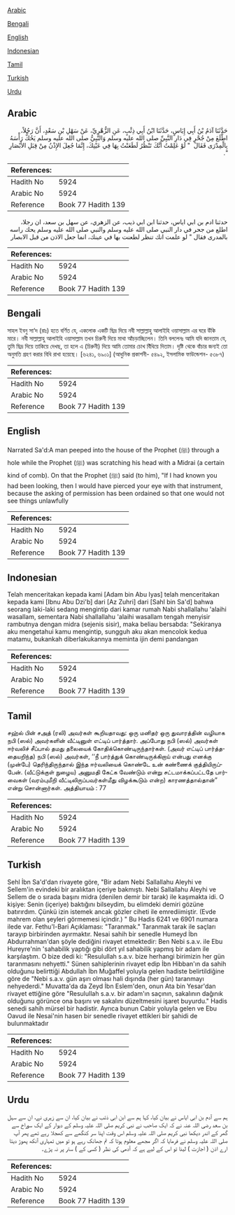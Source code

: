 [Arabic](#arabic)

[Bengali](#bengali)

[English](#english)

[Indonesian](#indonesian)

[Tamil](#tamil)

[Turkish](#turkish)

[Urdu](#urdu)

## Arabic


<div dir="rtl" lang="ar" style={{fontSize:'larger',backgroundColor:'#f8f9fa',padding:20}}>
حَدَّثَنَا آدَمُ بْنُ أَبِي إِيَاسٍ، حَدَّثَنَا ابْنُ أَبِي ذِئْبٍ، عَنِ الزُّهْرِيِّ، عَنْ سَهْلِ بْنِ سَعْدٍ، أَنَّ رَجُلاً، اطَّلَعَ مِنْ جُحْرٍ فِي دَارِ النَّبِيِّ صلى الله عليه وسلم وَالنَّبِيُّ صلى الله عليه وسلم يَحُكُّ رَأْسَهُ بِالْمِدْرَى فَقَالَ ‏ "‏ لَوْ عَلِمْتُ أَنَّكَ تَنْظُرُ لَطَعَنْتُ بِهَا فِي عَيْنِكَ، إِنَّمَا جُعِلَ الإِذْنُ مِنْ قِبَلِ الأَبْصَارِ ‏"‏‏.‏
</div>
<div style={{backgroundColor:'#f8f9fa',padding:20, marginBottom: 10}}><table> <thead> <tr> <th>References:</th> <th></th> </tr> </thead> <tbody><tr><td>Hadith No</td><td>5924</td></tr><tr><td>Arabic No</td><td>5924</td></tr><tr><td>Reference</td><td>Book 77 Hadith 139</td></tr></tbody></table></div>


<div dir="rtl" lang="ar" style={{fontSize:'larger',backgroundColor:'#f8f9fa',padding:20}}>
حدثنا ادم بن ابي اياس، حدثنا ابن ابي ذيب، عن الزهري، عن سهل بن سعد، ان رجلا، اطلع من جحر في دار النبي صلى الله عليه وسلم والنبي صلى الله عليه وسلم يحك راسه بالمدرى فقال " لو علمت انك تنظر لطعنت بها في عينك، انما جعل الاذن من قبل الابصار
</div>
<div style={{backgroundColor:'#f8f9fa',padding:20, marginBottom: 10}}><table> <thead> <tr> <th>References:</th> <th></th> </tr> </thead> <tbody><tr><td>Hadith No</td><td>5924</td></tr><tr><td>Arabic No</td><td>5924</td></tr><tr><td>Reference</td><td>Book 77 Hadith 139</td></tr></tbody></table></div>

## Bengali


<div dir="ltr" lang="bn" style={{fontSize:'larger',backgroundColor:'#f8f9fa',padding:20}}>
সাহল ইবনু সা‘দ (রাঃ) হতে বর্ণিত যে, একলোক একটি ছিদ্র দিয়ে নবী সাল্লাল্লাহু আলাইহি ওয়াসাল্লাম এর ঘরে উঁকি মারে। নবী সাল্লাল্লাহু আলাইহি ওয়াসাল্লাম তখন চিরুনী দিয়ে মাথা আঁচড়াচ্ছিলেন। তিনি বললেনঃ আমি যদি জানতাম যে, তুমি ছিদ্র দিয়ে তাকিয়ে দেখছ, তা হলে এ (চিরুনী) দিয়ে আমি তোমার চোখ বিঁধিয়ে দিতাম। দৃষ্টি থেকে বাঁচার জন্যই তো অনুমতি গ্রহণ করার বিধি রাখা হয়েছে। [৬২৪১, ৬৯০১] (আধুনিক প্রকাশনী- ৫৪৯২, ইসলামিক ফাউন্ডেশন- ৫৩৮৭)
</div>
<div style={{backgroundColor:'#f8f9fa',padding:20, marginBottom: 10}}><table> <thead> <tr> <th>References:</th> <th></th> </tr> </thead> <tbody><tr><td>Hadith No</td><td>5924</td></tr><tr><td>Arabic No</td><td>5924</td></tr><tr><td>Reference</td><td>Book 77 Hadith 139</td></tr></tbody></table></div>

## English


<div dir="ltr" lang="en" style={{fontSize:'larger',backgroundColor:'#f8f9fa',padding:20}}>
Narrated Sa'd:A man peeped into the house of the Prophet (ﷺ) through a hole while the Prophet (ﷺ) was scratching his head with a Midrai (a certain kind of comb). On that the Prophet (ﷺ) said (to him), "If I had known you had been looking, then I would have pierced your eye with that instrument, because the asking of permission has been ordained so that one would not see things unlawfully
</div>
<div style={{backgroundColor:'#f8f9fa',padding:20, marginBottom: 10}}><table> <thead> <tr> <th>References:</th> <th></th> </tr> </thead> <tbody><tr><td>Hadith No</td><td>5924</td></tr><tr><td>Arabic No</td><td>5924</td></tr><tr><td>Reference</td><td>Book 77 Hadith 139</td></tr></tbody></table></div>

## Indonesian


<div dir="ltr" lang="id" style={{fontSize:'larger',backgroundColor:'#f8f9fa',padding:20}}>
Telah menceritakan kepada kami [Adam bin Abu Iyas] telah menceritakan kepada kami [Ibnu Abu Dzi'b] dari [Az Zuhri] dari [Sahl bin Sa'd] bahwa seorang laki-laki sedang mengintip dari kamar rumah Nabi shallallahu 'alaihi wasallam, sementara Nabi shallallahu 'alaihi wasallam tengah menyisir rambutnya dengan midra (sejenis sisir), maka beliau bersabda: "Sekiranya aku mengetahui kamu mengintip, sungguh aku akan mencolok kedua matamu, bukankah diberlakukannya meminta ijin demi pandangan
</div>
<div style={{backgroundColor:'#f8f9fa',padding:20, marginBottom: 10}}><table> <thead> <tr> <th>References:</th> <th></th> </tr> </thead> <tbody><tr><td>Hadith No</td><td>5924</td></tr><tr><td>Arabic No</td><td>5924</td></tr><tr><td>Reference</td><td>Book 77 Hadith 139</td></tr></tbody></table></div>

## Tamil


<div dir="ltr" lang="ta" style={{fontSize:'larger',backgroundColor:'#f8f9fa',padding:20}}>
சஹ்ல் பின் சஅத் (ரலி) அவர்கள் கூறியதாவது: ஒரு மனிதர் ஒரு துவாரத்தின் வழியாக நபி (ஸல்) அவர்களின் வீட்டினுள் எட்டிப் பார்த்தார். அப்போது நபி (ஸல்) அவர்கள் ஈர்வலிச் சீப்பால் தமது தலையைக் கோதிக்கொண்டிருந்தார்கள். (அவர் எட்டிப் பார்த்ததையறிந்த) நபி (ஸல்) அவர்கள், ‘‘நீ பார்த்துக் கொண்டிருக்கிறாய் என்பது எனக்கு (முன்பே) தெரிந்திருந்தால் இந்த ஈர்வலியைக் கொண்டே உன் கண்ணைக் குத்தியிருப்பேன். (வீட்டுக்குள் நுழைய) அனுமதி கேட்க வேண்டும் என்று சட்டமாக்கப்பட்டதே பார்வைகள் (வரம்புமீறி வீட்டிலிருப்பவர்கள்மீது விழக்கூடும் என்ற) காரணத்தால்தான்” என்று சொன்னார்கள். அத்தியாயம் : 77
</div>
<div style={{backgroundColor:'#f8f9fa',padding:20, marginBottom: 10}}><table> <thead> <tr> <th>References:</th> <th></th> </tr> </thead> <tbody><tr><td>Hadith No</td><td>5924</td></tr><tr><td>Arabic No</td><td>5924</td></tr><tr><td>Reference</td><td>Book 77 Hadith 139</td></tr></tbody></table></div>

## Turkish


<div dir="ltr" lang="tr" style={{fontSize:'larger',backgroundColor:'#f8f9fa',padding:20}}>
Sehl İbn Sa'd'dan rivayete göre, "Bir adam Nebi Sallallahu Aleyhi ve Sellem'in evindeki bir aralıktan içeriye bakmıştı. Nebi Sallallahu Aleyhi ve Sellem de o sırada başını midra (denilen demir bir tarak) ile kaşımakta idi. O kişiye: Senin (içeriye) baktığını bilseydim, bu elimdeki demiri gözüne batırırdım. Çünkü izin istemek ancak gözler ciheti ile emrediimiştir. (Evde mahrem olan şeyleri görmemesi içindir.) " Bu Hadis 6241 ve 6901 numara ilede var. Fethu'l-Bari Açıklaması: "Taranmak." Taranmak tarak ile saçları tarayıp birbirinden ayırmaktır. Nesai sahih bir senedIe Humeyd İbn Abdurrahman'dan şöyle dediğini rivayet etmektedir: Ben Nebi s.a.v. ile Ebu Hureyre'nin 'sahabilik yaptığı gibi dört yıl sahabilik yapmış bir adam ile karşılaştım. O bize dedi ki: "Resulullah s.a.v. bize herhangi birimizin her gün taranmasını nehyetti." Sünen sahiplerinin rivayet edip İbn Hibban'ın da sahih olduğunu belirttiği Abdullah İbn Muğaffel yoluyla gelen hadiste belirtildiğine göre de "Nebi s.a.v. gün aşırı olması hali dışında (her gün) taranmayı nehyederdi." Muvatta'da da Zeyd İbn Eslem'den, onun Ata bin Yesar'dan rivayet ettiğine göre "Resulullah s.a.v. bir adam'ın saçının, sakalının dağınık olduğunu görünce ona başını ve sakalını düzeltmesini işaret buyurdu." Hadis senedi sahih mürsel bir hadistir. Ayrıca bunun Cabir yoluyla gelen ve Ebu Oavud ile Nesai'nin hasen bir senedIe rivayet ettikleri bir şahidi de bulunmaktadır
</div>
<div style={{backgroundColor:'#f8f9fa',padding:20, marginBottom: 10}}><table> <thead> <tr> <th>References:</th> <th></th> </tr> </thead> <tbody><tr><td>Hadith No</td><td>5924</td></tr><tr><td>Arabic No</td><td>5924</td></tr><tr><td>Reference</td><td>Book 77 Hadith 139</td></tr></tbody></table></div>

## Urdu


<div dir="rtl" lang="ur" style={{fontSize:'larger',backgroundColor:'#f8f9fa',padding:20}}>
ہم سے آدم بن ابی ایاس نے بیان کیا، کہا ہم سے ابن ابی ذئب نے بیان کیا، ان سے زہری نے، ان سے سہل بن سعد رضی اللہ عنہ نے کہ ایک صاحب نے نبی کریم صلی اللہ علیہ وسلم کے دیوار کے ایک سوراخ سے گھر کے اندر دیکھا نبی کریم صلی اللہ علیہ وسلم اس وقت اپنا سر کنگھے سے کھجلا رہے تھے پھر آپ صلی اللہ علیہ وسلم نے فرمایا کہ اگر مجھے معلوم ہوتا کہ تم جھانک رہے ہو تو میں تمہاری آنکھ پھوڑ دیتا ارے اذن ( اجازت ) لینا تو اس کے لیے ہے کہ آدمی کی نظر ( کسی کے ) ستر پر نہ پڑے۔
</div>
<div style={{backgroundColor:'#f8f9fa',padding:20, marginBottom: 10}}><table> <thead> <tr> <th>References:</th> <th></th> </tr> </thead> <tbody><tr><td>Hadith No</td><td>5924</td></tr><tr><td>Arabic No</td><td>5924</td></tr><tr><td>Reference</td><td>Book 77 Hadith 139</td></tr></tbody></table></div>